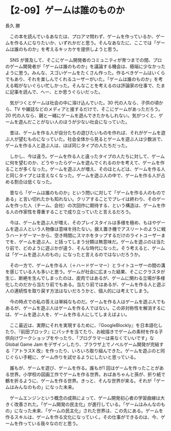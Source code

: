 # 【2-09】ゲームは誰のものか

<div class="author">長久 勝</div>

　この本を読んでいるあなたは、プロアマ問わず、ゲームを作っているか、ゲームを作る人になりたいか、いずれかだと思う。そんなあなたに、ここでは「ゲームは誰のものか」を考えるキッカケを提供しようと思う。

　SNS が普及して、そこにゲーム開発者のコミュニティが育つまでの間、プロのゲーム開発者が「ゲームは誰のものか」を議論する機会は、極端に少なかったように思う。みんな、スゴいゲームをたくさん作った。作るべきゲームはいくらでもあり、それを楽しんでくれるユーザーがいた。「ゲームは誰のものか」を考える暇がないぐらい忙しかった。そんなことを考えるのは評論家の仕事で、たまに記事を読んで、へー、とか思うぐらいだった。

　気がつくとゲームは社会の中に溶け込んでいた。30 代の人なら、子供の頃から、TV や雑誌などのメディアと接するだけで、そこにゲームがあっただろう。20 代の人なら、親と一緒にゲームを遊んできたかもしれない。気がつくと、ゲームを遊んだことがない人のほうが少ない社会になっていた。

　昔は、ゲームを作る人が自分たちの遊びたいものを作れば、それがゲームを遊ぶ人が望むものになっていた。社会全体から見るとゲームを遊ぶ人は少数派で、ゲームを作る人と遊ぶ人は、ほぼ同じタイプの人たちだった。

　しかし、今は違う。ゲームを作る人と違ったタイプの人たちに対して、ゲームに何を望むのか、どうやったらゲームを遊んでくれるのかを考えて、ゲームを作ることが多くなった。ゲームを遊ぶ人が増え、そのほとんどは、ゲームを作る人と同じタイプとは言えなくなった。ゲームを遊ぶ人の中で、ゲームを作る人が占める割合は低くなった。

　昔なら「ゲームは誰のものか」という問いに対して「ゲームを作る人のものである」と言い切れたかも知れない。クリアすることでプレイは終わり、そのゲームを作った人（チーム、会社）の次回作に期待する、という構造は、ゲームを作る人の作家性を尊重することで成り立っていたと言えるだろう。

　今は、ゲームを遊ぶ人が増え、そのプレイスタイルは多様を極め、もはやゲームを遊ぶ人という人物像は意味を持たない。据え置き機でアスリートのように戦うハードゲーマーから、空き時間にスマホをタップするだけのライトユーザーまでを、ゲームを遊ぶ人、と括ってしまう分類は無意味だ。ゲームを遊ぶのは当たり前で、どのように遊ぶかが違う、そんな時代になった。そう考えると、ゲームは「ゲームを遊ぶ人のもの」になったと言えるのではないだろうか。

　その一方で、ゲームを作る人（＋ハードゲーマー）とライトユーザーの間の溝を感じている人も多いと思う。ゲームが社会に広まった結果、そこにクラスタが生じ、断絶を生んでしまったのは、皮肉ではあるが、ゲームに関わる立場が多様化したのだから当たり前でもある。当たり前ではあるが、ゲームを作る人と遊ぶ人の連続性を取り戻す方法はないだろうかと、個人的には考えてしまう。

　今の時点での私の答えは単純なものだ。ゲームを作る人はゲームを遊ぶ人でもあるが、ゲームを遊ぶ人はゲームを作る人ではない。この非対称性を解消するには、ゲームを遊ぶ人を、ゲームを作る人にしてしまえばよい。

　ここ最近は、実際にそれを実現するために、『GoogleBlockly』を日本語化したり、『前田ブロック』にパッチを当てたり、お絵描きでゲームの素材を作る子供向けワークショップをやったり、「プログラマーは来なくていいです」なGlobal Game Jam をデザインしたり、ブラウザ上でノベルゲーム開発が完結する『アトラスX 改』を作ったり、いろいろ取り組んできた。ゲームを遊ぶのと同じぐらい手軽に、ゲーム作りを試せるようにしたいと思っている。

　誰もが、ゲームを遊び、ゲームを作る。誰もが1 回はゲームを作ったことがある世界。小学校の図画工作でゲームを作る世界。おばあちゃんと孫が、折り紙で鶴を折るように、ゲームを作る世界。きっと、そんな世界が来る。それが「ゲームはみんなのもの」になった未来。

　ゲームエンジンという概念の成熟によって、ゲーム開発初心者の学習曲線は大きく改善された。「ゲーム開発の民主化」が進行している。「ゲームはみんなのもの」になった未来、「ゲームの民主化」された世界は、この先にある。ゲームを作るスキルは、ゲームを作る文化になっていく。その仕事ができるのは、今、ゲームを作っている我々なのだと思う。
